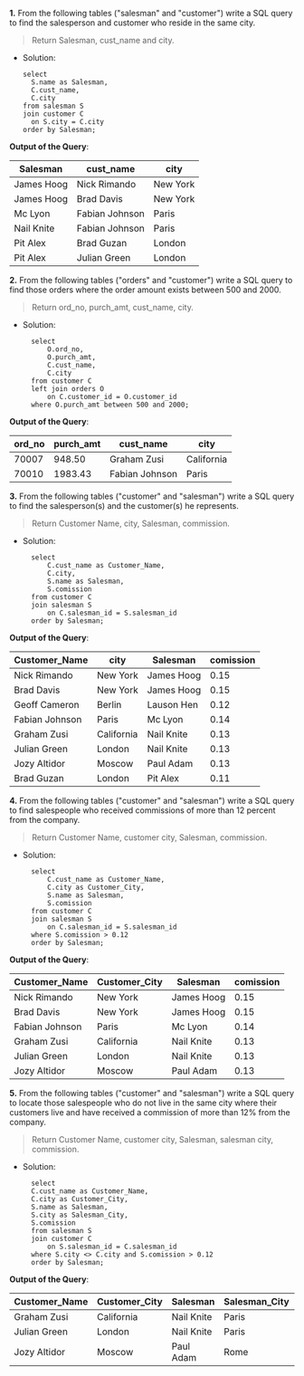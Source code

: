 **1.** From the following tables ("salesman" and "customer") write a SQL query to find the salesperson and customer who reside in the same city. 
> Return Salesman, cust_name and city.
- Solution:
  ```
  select
	S.name as Salesman,
	C.cust_name,
	C.city
  from salesman S
  join customer C
	on S.city = C.city
  order by Salesman;
  
**Output of the Query**:

| Salesman  | cust_name  | city | 
|-----------|------------|----------|
| James Hoog| Nick Rimando |	New York |
|James Hoog	| Brad Davis 	| New York |
|Mc Lyon 	| Fabian Johnson | Paris |
|Nail Knite	| Fabian Johnson |	Paris |
|Pit Alex	| Brad Guzan |	London |
|Pit Alex	| Julian Green |	London |

**2.** From the following tables ("orders" and "customer") write a SQL query to find those orders where the order amount exists between 500 and 2000. 
> Return ord_no, purch_amt, cust_name, city.
- Solution:
  ```
	select
		O.ord_no,
		O.purch_amt,
		C.cust_name,
		C.city
	from customer C
	left join orders O
		on C.customer_id = O.customer_id
	where O.purch_amt between 500 and 2000;	

**Output of the Query**:

| ord_no  | purch_amt | cust_name | city |
|-----------|------------|----------|----------|
| 70007	| 948.50 |	Graham Zusi	| California |
| 70010	| 1983.43|	Fabian Johnson	| Paris |

**3.** From the following tables ("customer" and "salesman") write a SQL query to find the salesperson(s) and the customer(s) he represents. 
> Return Customer Name, city, Salesman, commission.
- Solution:
  ```
	select
		C.cust_name as Customer_Name,
		C.city,
		S.name as Salesman,
		S.comission
	from customer C
	join salesman S
		on C.salesman_id = S.salesman_id
	order by Salesman;

**Output of the Query**:

| Customer_Name  | city | Salesman | comission |
|-----------|------------|----------|----------|
| Nick Rimando	| New York | James Hoog | 0.15 |
| Brad Davis |	New York | James Hoog	| 0.15 |
| Geoff Cameron	| Berlin | Lauson Hen |	0.12 |
| Fabian Johnson | Paris | Mc Lyon | 0.14 |
| Graham Zusi |	California | Nail Knite | 0.13 |
| Julian Green | London | Nail Knite | 0.13 |
| Jozy Altidor	| Moscow | Paul Adam | 0.13 |
| Brad Guzan |	London	 | Pit Alex | 0.11 |

**4.** From the following tables ("customer" and "salesman") write a SQL query to find salespeople who received commissions of more than 12 percent from the company. 
> Return Customer Name, customer city, Salesman, commission.
- Solution:
  ```
	select
		C.cust_name as Customer_Name,
		C.city as Customer_City,
		S.name as Salesman,
		S.comission
	from customer C
	join salesman S
		on C.salesman_id = S.salesman_id
	where S.comission > 0.12
	order by Salesman;

**Output of the Query**:

| Customer_Name  | Customer_City | Salesman | comission |
|-----------|------------|----------|----------|
|Nick Rimando	|New York |James Hoog |0.15|
|Brad Davis	|New York |James Hoog |0.15|
|Fabian Johnson |Paris | Mc Lyon |0.14|
|Graham Zusi|	California| Nail Knite|0.13|
|Julian Green	|London	|Nail Knite|0.13|
|Jozy Altidor	|Moscow	|Paul Adam|0.13|

**5.** From the following tables ("customer" and "salesman") write a SQL query to locate those salespeople who do not live in the same city where their customers live and have received a commission of more than 12% from the company. 
> Return Customer Name, customer city, Salesman, salesman city, commission. 
- Solution:
  ```
	select
	C.cust_name as Customer_Name,
	C.city as Customer_City,
	S.name as Salesman,
	S.city as Salesman_City,
	S.comission
	from salesman S
	join customer C
		on S.salesman_id = C.salesman_id
	where S.city <> C.city and S.comission > 0.12
	order by Salesman;

**Output of the Query**:

| Customer_Name  | Customer_City | Salesman | Salesman_City | comission |
|----------------|---------------|----------|---------------|-----------|
| Graham Zusi| California| Nail Knite |	Paris| 0.13 |
| Julian Green| London| Nail Knite | Paris | 0.13 |
| Jozy Altidor| Moscow | Paul Adam | Rome | 0.13 |
